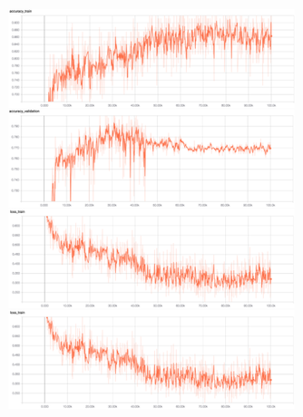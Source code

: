 ![Alt_text](./acc_train.png)
![Alt_text](./acc_val.png)
![Alt_text](./loss_train.png)
![Alt_text](./loss_train.png)
